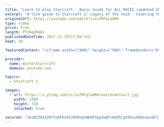 ```yaml
---
title: "Learn to play Starcraft - Basic Guide for ALL RACES (updated 2017)"
excerpt: "A live guide to Starcraft 2: Legacy of the Void - Covering the basics and build orders for all of the races, and covering the important decisions to be made early in the game.  Not a step by step guide but a demonstration once you have the very basics of the units and races!"
originalUrl: https://youtube.com/watch?v=xufRFqlamM4
type: video
price: Free
length: PT2H42M46S
publishedDateTime: 2017-11-19T17:09:41Z
heat: 50

featuredContent: "<iframe width=\"800\" height=\"500\" frameborder=\"0\" src=\"https://www.youtube.com/embed/xufRFqlamM4\" allow=\"accelerometer; autoplay; encrypted-media; gyroscope; picture-in-picture\" allowfullscreen></iframe>"

provider:
  name: WinterStarcraft
  domain: youtube.com

topics:
  - StarCraft 2

images:
  - url: https://i.ytimg.com/vi/xufRFqlamM4/maxresdefault.jpg
    width: 1280
    height: 720
    isCached: true

secured: "1AiN2Z01X2HftnDFKv0IzRkDUqYW6OFXppXwDFrAGO5CgX5DsuOdHxaovEE7azMytTGXAjlzcrKWn4aj1nfg306MNGSBtvGaocZkoRQHK7AqNIxkvlOcqOQLKkWCndS/B9TBo+ZJ4XWckvWjs87VhsukDSpG45qKcoFGOi//U0bTyFMgJcCMoC5IsHUZaWp/byBC0siTa27uPPA+ZrXTfnG0IEtqzUdy7q9PjtwJmdiXH5TMSwbKiH2EEK+AZdq36gTWj2XR7XkUzxJy+gp8nWVIsyUkTStO9GaDtNP2c/wvigNf/OFbW1gBDGpeyl65DqhRFljeDNuz3xaNwEDVa+L3imzsZy+Pp5DEq8BgIvC0EvahO7j/ZPmwUyVeeVMw1kLwOd/9fo57PSMjfXGRDlQHHc3CpPYq/oeLsZCdxWr0aZdQd1Tu/3p2zlznuSqf;vC63iSLGljYHNC+hHmxJ9Q=="
---
```



